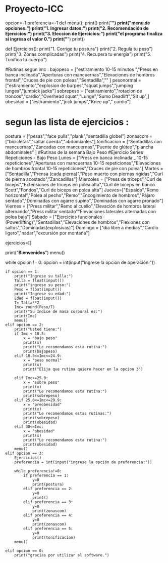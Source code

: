 # Proyecto-ICC
opcion=-1
preferencia=-1
def menu():
    print()
    print("************************************************************")
    print("menu de opciones:")
    print("1. Ingresar datos:")
    print("2. Recomendación de Ejercicios:")
    print("3. Eleccion de Ejercicios:")
    print("el programa finaliza si ingresa el valor 0.")
    print("************************************************************")
    print()

def Ejercicios():
    print("1. Corrige tu postura")
    print("2. Regula tu peso")
    print("3. Zonas complicadas")
    print("4. Recupera tu energia")
    print("5. Tonifica tu cuerpo")

#Rutinas segun imc :
bajopeso = ["estiramiento 10-15 minutos ","Press en banca inclinada","Aperturas con mancuernas","Elevaciones de hombros frontal","Cruces de pie con poleas","Sentadilla","" ]
pesonormal = ["estiramiento","explosion de burpes","squat jumps","jumping lunges","jumpick jacks"]
sobrepeso = ["estiramiento","rotacion de troncos","cardio","Overhead squat","Lunge","Sumo Deadlift","Sit up",]
obesidad = ["estiramiento","juck jumps","Knee up"," cardio"]
# segun las lista de ejercicios  :
postura = ["pesas","face pulls","plank","sentadilla globel"]
zonascom = ["bicicletas","saltar cuerda","abdomianles"]
tonificacion = ["Sentadillas con mancuernas","Zancadas con mancuernas","Puente de glúteo","plancha abdominales" ]
#Rutinas de la semana Bajo Peso
#Ejercicio	Series	Repeticiones - Bajo Peso
Lunes = ["Press en banca inclinada _ 10-15 repeticiones","Aperturas con mancuernas 10-15 repeticiones","Elevaciones de hombros frontal 10-15 repeticiones","Cruces de pie con polea"]
Martes = ["Sentadilla","Prensa (cada pierna)","Peso muerto con piernas rígidas","Curl de pierna acostado","Zancadillas"]
Miercoles = ["Press de tríceps","Curl de bíceps","Extensiones de tríceps en polea alta","Curl de bíceps en banco Scott","Fondos","Curl de bíceps en polea alta"]
Jueves=["Espalda","Remo horizontal","Polea al pecho","Remo","Encogimiento de hombros","Pájaro sentado","Dominadas con agarre supino","Dominadas con agarre pronado"]
Viernes = ["Press militar","Remo al cuello","Elevación de hombros lateral alternando","Press militar sentado""Elevaciones laterales alternadas con polea baja"]
Sábado = ["Ejercicios funcionales (Powerlifting)","Sentadillas","Elevaciones de hombros","Flexiones con saltos","Dominadas(explosivas)"]
Domingo = ["día libre a medias","Cardio ligero","nadar","excursión por montaña"]


ejercicios=[]

print("********Bienvenidos********")
menu()

while opcion != 0:
    opcion = int(input("ingrese la opción de operación:"))

    if opcion == 1:
        print("Ingrese su talla:")
        Talla = float(input())
        print("ingrese su peso:")
        Peso = float(input())
        print("Ingrese su edad:")
        Edad = float(input())
        T= Talla**2
        Imc= round(Peso/T)
        print("Su Indice de masa corporal es:")
        print(Imc)
        menu()
    elif opcion == 2:
        print("Usted tiene:")
        if Imc < 18.5:
            x = "bajo peso"
            print(x)
            print("Le recomendamos esta rutina:")
            print(bajopeso)
        elif 18.5<=Imc<=24.9:
            x = "peso normal"
            print(x)
            print("Elija que rutina quiere hacer en la opcion 3")

        elif Imc>=25.0:
            x = "sobre peso"
            print(x)
            print("Le recomendamos esta rutina:")
            print(sobrepeso)
        elif 25.0<=Imc<=29.9:
            x = "preobesidad"
            print(x)
            print("Le recomendamos estas rutinas:")
            print(sobrepeso)
            print(obesidad)
        elif 30<=Imc:
            x = "obesidad"
            print(x)
            print("Le recomendamos esta rutina:")
            print(obesidad)
        menu()
    elif opcion == 3:
        Ejercicios()
        preferencia = int(input("ingrese la opción de preferencia:"))

        while preferencia!=0:
            if preferencia == 1:
                y=0
                print(postura)
            elif preferencia == 2:
                y=0
                print()
            elif preferencia == 3:
                y=0
                print(zonascom)
            elif preferencia == 4:
                y=0
                print(zonascom)
            elif preferencia == 5:
                y=0
                print(tonificacion)
        menu()

    elif opcion == 0:
        print("gracias por utilizar el software.")
